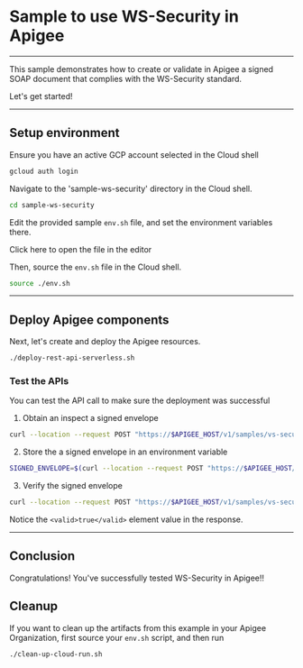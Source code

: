 # Sample to use WS-Security in Apigee

---
This sample demonstrates how to create or validate in Apigee a signed SOAP document that complies with the WS-Security standard.

Let's get started!

---

## Setup environment

Ensure you have an active GCP account selected in the Cloud shell

```sh
gcloud auth login
```

Navigate to the 'sample-ws-security' directory in the Cloud shell.

```sh
cd sample-ws-security
```

Edit the provided sample `env.sh` file, and set the environment variables there.

Click <walkthrough-editor-open-file filePath="sample-ws-security/env.sh">here</walkthrough-editor-open-file> to open the file in the editor

Then, source the `env.sh` file in the Cloud shell.

```sh
source ./env.sh
```

---

## Deploy Apigee components

Next, let's create and deploy the Apigee resources.

```sh
./deploy-rest-api-serverless.sh
```

### Test the APIs

You can test the API call to make sure the deployment was successful

1. Obtain an inspect a signed envelope

```sh
curl --location --request POST "https://$APIGEE_HOST/v1/samples/vs-security/sign1" --header 'Content-Type: application/xml' --data-raw '<soapenv:Envelope xmlns:ns1='\''http://ws.example.com/'\'' xmlns:soapenv='\''http://schemas.xmlsoap.org/soap/envelope/'\''><soapenv:Body><ns1:sumResponse><ns1:return>9</ns1:return></ns1:sumResponse></soapenv:Body></soapenv:Envelope>' -v
```

2. Store the a signed envelope in an environment variable

```sh
SIGNED_ENVELOPE=$(curl --location --request POST "https://$APIGEE_HOST/v1/samples/vs-security/sign1" --header 'Content-Type: application/xml' --data-raw '<soapenv:Envelope xmlns:ns1='\''http://ws.example.com/'\'' xmlns:soapenv='\''http://schemas.xmlsoap.org/soap/envelope/'\''><soapenv:Body><ns1:sumResponse><ns1:return>9</ns1:return></ns1:sumResponse></soapenv:Body></soapenv:Envelope>')
```

3. Verify the signed envelope

```sh
curl --location --request POST "https://$APIGEE_HOST/v1/samples/vs-security/validate1" --header 'Content-Type: application/xml' --data-raw "$SIGNED_ENVELOPE"
```

Notice the `<valid>true</valid>` element value in the response.

---
## Conclusion

<walkthrough-conclusion-trophy></walkthrough-conclusion-trophy>

Congratulations! You've successfully tested WS-Security in Apigee!!

<walkthrough-inline-feedback></walkthrough-inline-feedback>

## Cleanup

If you want to clean up the artifacts from this example in your Apigee Organization, first source your `env.sh` script, and then run

```bash
./clean-up-cloud-run.sh
```
